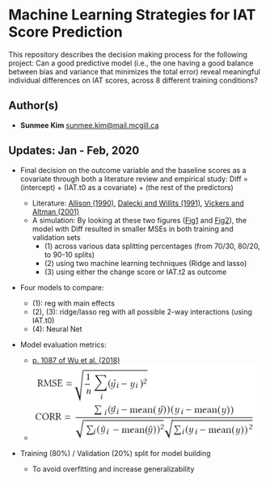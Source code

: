 Machine Learning Strategies for IAT Score Prediction
====================================================

This repository describes the decision making process for the following project:
Can a good predictive model (i.e., the one having a good balance between bias and variance that minimizes the total error) reveal meaningful individual differences on IAT scores, across 8 different training conditions?

Author(s)
-------
- **Sunmee Kim** <sunmee.kim@mail.mcgill.ca>

Updates: Jan - Feb, 2020
----------
- Final decision on the outcome variable and the baseline scores as a covariate through both a literature review and empirical study: Diff = (intercept) + (IAT.t0 as a covariate) + (the rest of the predictors)
  - Literature: [Allison (1990)](https://www.jstor.org/stable/271083?seq=1#metadata_info_tab_contents), [Dalecki and Willits (1991)](https://www.tandfonline.com/doi/abs/10.1080/02732173.1991.9981960), [Vickers and Altman (2001)](https://www.ncbi.nlm.nih.gov/pmc/articles/PMC1121605/)
  - A simulation: By looking at these two figures ([Fig1](https://github.com/QuantMM/MLforIAT/blob/master/Diff.png) and [Fig2](https://github.com/QuantMM/MLforIAT/blob/master/IATt2.png)), the model with Diff resulted in smaller MSEs in both training and validation sets
    - (1) across various data splitting percentages (from 70/30, 80/20, to 90-10 splits)
    - (2) using two machine learning techniques (Ridge and lasso)
    - (3) using either the change score or IAT.t2 as outcome
    
- Four models to compare:
  - (1): reg with main effects
  - (2), (3): ridge/lasso reg with all possible 2-way interactions (using IAT.t0)
  - (4): Neural Net

- Model evaluation metrics:
  - [p. 1087 of Wu et al. (2018)](https://dl.acm.org/doi/abs/10.1145/3209978.3210077)
  - ![RMSE and Corr](https://github.com/QuantMM/MLforIAT/blob/master/evaluation_metrics.PNG)

- Training (80%) / Validation (20%) split for model building
  - To avoid overfitting and increase generalizability
